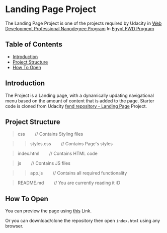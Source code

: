  # Landing Page Project

The Landing Page Project is one of the projects required by Udacity in [Web Development Professional Nanodegree  Program](https://www.udacity.com/course/front-end-web-developer-nanodegree--nd0011) In [Egypt FWD Program](https://egfwd.com/web/)


## Table of Contents

* [Introduction](#introduction)
* [Project Structure](#projectstructure)
* [How To Open](#howtoopen)


## Introduction

The Project is a Landing page, with a dynamically updating navigational menu based on the amount of content that is added to the page.
Starter code is cloned from Udacity [fend repository - Landing Page](https://github.com/udacity/fend/tree/refresh-2019/projects/landing-page) Project.


## Project Structure

> css   &nbsp;&nbsp;&nbsp;&nbsp;&nbsp;&nbsp; // Contains Styling files

>> styles.css   &nbsp;&nbsp;&nbsp;&nbsp;&nbsp;&nbsp; // Contains Page's styles

> index.html    &nbsp;&nbsp;&nbsp;&nbsp;&nbsp;&nbsp; // Contains HTML code

> js    &nbsp;&nbsp;&nbsp;&nbsp;&nbsp;&nbsp; // Contains JS files

>> app.js   &nbsp;&nbsp;&nbsp;&nbsp;&nbsp;&nbsp; // Contains all required functionality

> README.md     &nbsp;&nbsp;&nbsp;&nbsp;&nbsp;&nbsp; // You are currently reading it :D


## How To Open

You can preview the page using [this](https://github.com/GhadaRagab2/Landing-Page) Link.

Or you can download/clone the repository then open `index.html` using any browser.
